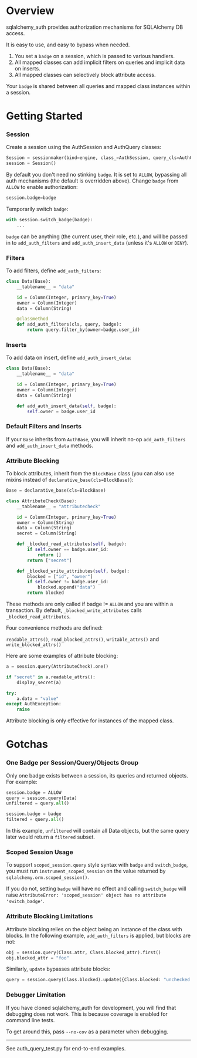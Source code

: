 # Overview

sqlalchemy_auth provides authorization mechanisms for SQLAlchemy DB access.

It is easy to use, and easy to bypass when needed.

1. You set a `badge` on a session, which is passed to various handlers.
2. All mapped classes can add implicit filters on queries and implicit data on inserts.
3. All mapped classes can selectively block attribute access.

Your `badge` is shared between all queries and mapped class instances within a session.

# Getting Started

### Session

Create a session using the AuthSession and AuthQuery classes:

```python
Session = sessionmaker(bind=engine, class_=AuthSession, query_cls=AuthQuery, badge=DENY)
session = Session()
```

By default you don't need no stinking `badge`. It is set to `ALLOW`, bypassing all auth
mechanisms (the default is overridden above). Change `badge` from `ALLOW` to enable
authorization:

```python
session.badge=badge
```

Temporarily switch `badge`:

```python
with session.switch_badge(badge):
    ...
```

`badge` can be anything (the current user, their role, etc.), and will be passed in to 
`add_auth_filters` and `add_auth_insert_data` (unless it's `ALLOW` or `DENY`).

### Filters

To add filters, define `add_auth_filters`:

```python
class Data(Base):
    __tablename__ = "data"

    id = Column(Integer, primary_key=True)
    owner = Column(Integer)
    data = Column(String)

    @classmethod
    def add_auth_filters(cls, query, badge):
        return query.filter_by(owner=badge.user_id)
```

### Inserts

To add data on insert, define `add_auth_insert_data`:

```python
class Data(Base):
    __tablename__ = "data"

    id = Column(Integer, primary_key=True)
    owner = Column(Integer)
    data = Column(String)

    def add_auth_insert_data(self, badge):
        self.owner = badge.user_id
```

### Default Filters and Inserts

If your `Base` inherits from `AuthBase`, you will inherit no-op `add_auth_filters` 
and `add_auth_insert_data` methods.

### Attribute Blocking

To block attributes, inherit from the `BlockBase` class (you can also use
mixins instead of `declarative_base(cls=BlockBase)`):

```python
Base = declarative_base(cls=BlockBase)

class AttributeCheck(Base):
    __tablename__ = "attributecheck"

    id = Column(Integer, primary_key=True)
    owner = Column(String)
    data = Column(String)
    secret = Column(String)

    def _blocked_read_attributes(self, badge):
        if self.owner == badge.user_id:
            return []
        return ["secret"]

    def _blocked_write_attributes(self, badge):
        blocked = ["id", "owner"]
        if self.owner != badge.user_id:
            blocked.append("data")
        return blocked
```

These methods are only called if badge != `ALLOW` and you are within a transaction.
By default, `_blocked_write_attributes` calls `_blocked_read_attributes`.

Four convenience methods are defined:

`readable_attrs()`, `read_blocked_attrs()`, `writable_attrs()` and `write_blocked_attrs()`

Here are some examples of attribute blocking:

```python
a = session.query(AttributeCheck).one()

if "secret" in a.readable_attrs():
    display_secret(a)

try:
    a.data = "value"
except AuthException:
    raise
```

Attribute blocking is only effective for instances of the mapped class.

# Gotchas

### One Badge per Session/Query/Objects Group

Only one badge exists between a session, its queries and returned objects.
For example:

```python
session.badge = ALLOW
query = session.query(Data)
unfiltered = query.all()

session.badge = badge
filtered = query.all()
```

In this example, `unfiltered` will contain all Data objects, but the same 
query later would return a `filtered` subset.

### Scoped Session Usage

To support `scoped_session.query` style syntax with `badge` and `switch_badge`, you must run
`instrument_scoped_session` on the value returned by `sqlalchemy.orm.scoped_session()`.

If you do not, setting `badge` will have no effect and calling `switch_badge` will raise
`AttributeError: 'scoped_session' object has no attribute 'switch_badge'`.

### Attribute Blocking Limitations

Attribute blocking relies on the object being an instance of the class with blocks.
In the following example, `add_auth_filters` is applied, but blocks are not:

```python
obj = session.query(Class.attr, Class.blocked_attr).first()
obj.blocked_attr = "foo"
```

Similarly, `update` bypasses attribute blocks:

```python
query = session.query(Class.blocked).update({Class.blocked: "unchecked write"})
```

### Debugger Limitation

If you have cloned sqlalchemy_auth for development, you will find that debugging
does not work. This is because coverage is enabled for command line tests.

To get around this, pass `--no-cov` as a parameter when debugging.

--------------------------

See auth_query_test.py for end-to-end examples.
